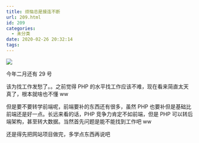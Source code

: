 ```yaml
---
title: 烦恼总是接连不断
url: 209.html
id: 209
categories:
  - 未分类
date: 2020-02-26 20:32:14
tags:
---
```


![](/img/post/ERmYjQIUEAIc5lW.png)

今年二月还有 29 号

该为找工作发愁了。。之前觉得 PHP 的水平找工作应该不难，现在看来简直太天真了，根本就啥也不懂 ww

但是要不要转学前端呢，前端要补的东西还有很多，虽然 PHP 也要补但是基础比前端还是好一点。长远来看的话，PHP 竞争力肯定不如前端，但是 PHP 可以转后端架构，甚至转大数据。当然首先问题是能不能找到工作吧 ww

还是得先把网站项目做完，多学点东西再说吧
